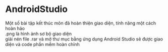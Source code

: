 # AndroidStudio
Một số bài tập kết thúc môn đã hoàn thiện giao diện, tính năng một cách hoàn hảo<br>
.png là hình ảnh sơ bộ giao diện<br>
giải nén file .rar và mở thư mục bằng ứng dụng Android Studio sẽ được giao diện và code phần mềm hoàn chỉnh
